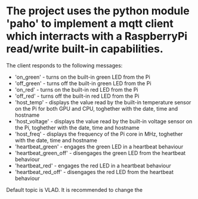 <h1>The project uses the python module 'paho' to implement a mqtt client which interracts with a RaspberryPi read/write built-in capabilities.</h1>

The client responds to the following messages:
  + 'on_green' - turns on the built-in green LED from the Pi
  + 'off_green' - turns off the built-in green LED from the Pi
  + 'on_red' - turns on the built-in red LED from the Pi
  + 'off_red' - turns off the built-in red LED from the Pi
  + 'host_temp' - displays the value read by the built-in temperature sensor on the Pi for both GPU and CPU, toghether with the date, time and hostname
  + 'host_voltage' - displays the value read by the built-in voltage sensor on the Pi, toghether with the date, time and hostname
  + 'host_freq' - displays the frequency of the Pi core in MHz, toghether with the date, time and hostname
  + 'heartbeat_green' - engages the green LED in a heartbeat behaviour
  + 'heartbeat_green_off' - disengages the green LED from the heartbeat behaviour
  + 'heartbeat_red' - engages the red LED in a heartbeat behaviour
  + 'heartbeat_red_off' - disengages the red LED from the heartbeat behaviour

Default topic is VLAD. It is recommended to change the 
